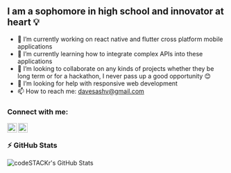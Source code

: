 

## I am a sophomore in high school and innovator at heart 💡

- 🔭 I’m currently working on react native and flutter cross platform mobile applications
- 🌱 I’m currently learning how to integrate complex APIs into these applications
- 👯 I’m looking to collaborate on any kinds of projects whether they be long term or for a hackathon, I never pass up a good opportunity 😊
- 🤔 I’m looking for help with responsive web development
- 📫 How to reach me: davesashv@gmail.com

### Connect with me:

[<img align="left" alt="codeSTACKr | LinkedIn" width="22px" src="https://cdn.jsdelivr.net/npm/simple-icons@v3/icons/linkedin.svg" />][linkedin]
[<img align="left" alt="codeSTACKr | Instagram" width="22px" src="https://cdn.jsdelivr.net/npm/simple-icons@v3/icons/instagram.svg" />][instagram]

<br />


### ⚡ GitHub Stats

  <img align="left" alt="codeSTACKr's GitHub Stats" src="https://github-readme-stats.vercel.app/api?username=SashvDave&show_icons=true&theme=radical&count_private=true" />
 


[instagram]: https://www.instagram.com/sashvdave/
[linkedin]: https://www.linkedin.com/in/sashv-dave-b35b0b19a
